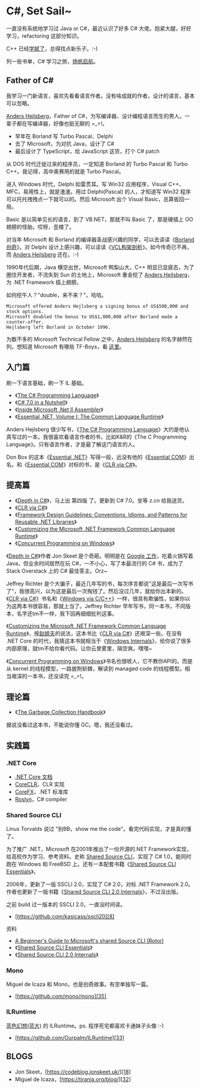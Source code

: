 # C#, Set Sail~

一直没有系统地学习过 Java or C#，最近认识了好多 C# 大佬。抱紧大腿，好好学习，refactoring 这部分知识。

C++ 已经[学腻了][4]，总得找点新乐子。:-)

列一些书单，C# 学习之旅，[扬帆启航][5]。


## Father of C#

我学习一门新语言，喜欢先看看语言作者。没有啥成就的作者，设计的语言，基本可以忽略。

[Anders Hejlsberg][28]，Father of C#，为写编译器、设计编程语言而生的男人。一辈子都在写编译器，好像也挺无聊的 =_=!。

 * 早年在 Borland 写 Turbo Pascal、Delphi
 * 去了 Microsoft，为对抗 Java，设计了 C#
 * 最后设计了 TypeScript，给 JavaScript 这货，打个 C# patch

从 DOS 时代迁徙过来的程序员，一定知道 Borland 的 Turbo Pascal 和 Turbo C++。我记得，高中奥赛用的就是 Turbo Pascal。

进入 Windows 时代，Delphi 如雷贯耳。写 Win32 应用程序，Visual C++、MFC，易用性上，就是渣渣。用过 Delphi(Pascal) 的人，才知道写 Win32 程序可以托托拽拽点一下就可以的。然后 Microsoft 出个 Visual Basic，总算扳回一局。

Basic 是以简单见长的语言，到了 VB.NET，那就不叫 Basic 了，那是硬插上 OO 翅膀的怪胎。哎呀，歪楼了。

对当年 Microsoft 和 Borland 的编译器圣战感兴趣的同学，可以去读读《[Borland创奇][30]》。对 Delphi 设计上感兴趣，可以读读《[VCL构架剖析][31]》。如今传奇已不再，而 [Anders Hejlsberg][28] 还在。:-)

1990年代后期，Java 横空出世，Microsoft 鸭梨山大，C++ 明显已显疲态，为了圈住开发者，不流失到 Sun 的土地上，Microsoft 重金挖了 [Anders Hejlsberg][28]，为 .NET Framework 插上翅膀。

如何挖牛人？"double，来不来？"，哈哈。

    Microsoft offered Anders Hejlsberg a signing bonus of US$500,000 and stock options. 
    Microsoft doubled the bonus to US$1,000,000 after Borland made a counter-offer. 
    Hejlsberg left Borland in October 1996.

为数不多的 Microsoft Technical Fellow 之中，[Anders Hejlsberg][28] 的名字赫然在列。想知道 Microsoft 有哪些 TF-Boys，看 [这里][29]。


## 入门篇

刷一下语言基础，刷一下 IL 基础。

 * 《[The C# Programming Language][27]》
 * 《[C# 7.0 in a Nutshell][1]》
 * 《[Inside Microsoft .Net Il Assembler][7]》
 * 《[Essential .NET, Volume I: The Common Language Runtime][14]》

Anders Hejlsberg 很少写书，《[The C# Programming Language][27]》大约是他认真写过的一本。我很喜欢看语言作者的书，比如K&R的《The C Programming Language》。只有语言作者，才是最了解这门语言的人。

Don Box 的这本《[Essential .NET][14]》写得一般，远没有他的《[Essential COM][17]》出名。和《[Essential COM][17]》对标的书，是《[CLR via C#][3]》。


## 提高篇

 * 《[Depth in C#][2]》，马上出 第四版 了。更新到 C# 7.0。坐等 z.cn 给我送货。
 * 《[CLR via C#][3]》
 * 《[Framework Design Guidelines: Conventions, Idioms, and Patterns for Reusable .NET Libraries][13]》
 * 《[Customizing the Microsoft .NET Framework Common Language Runtime][15]》
 * 《[Concurrent Programming on Windows][16]》

《[Depth in C#][2]》作者 Jon Skeet 是个奇葩。明明是在 [Google 工作][19]，吃着火锅写着 Java，但业余时间居然在玩 C#，一不小心，写了本最流行的 C# 书，成为了 Stack Overstack 上的 C# 最佳答主。Orz~

Jeffrey Richter 是个大骗子，最近几年写的书，每次序言都说"这是最后一次写书了"，我很高兴，以为这是最后一次掏钱了。然后没过几年，就给你出本新的。《[CLR via C#][3]》书名和《[Windows via C/C++][21]》一样，很具有欺骗性，如果你以为这两本书很容易，那就上当了。Jeffrey Richter 早年写书，同一本书，不同版本，名字还tm不一样，我下回再细细批判这事。

《[Customizing the Microsoft .NET Framework Common Language Runtime][15]》，按[赵姐夫][22]的说法，这本书比《[CLR via C#][3]》还艰深一些。在没有 .NET Core 的时代，我猜这本书就相当于《[Windows Internals][20]》，给你说了很多内部原理，就tm不给你看代码。让你云里雾里，隔空爽。嘿嘿~

《[Concurrent Programming on Windows][16]》书名也很唬人，它不教你API的。而是从 kernel 的线程模型，一路披荆斩棘，解读到 managed code 的线程模型。相当艰深的一本书，还没读完 =_=!。


## 理论篇

 * 《[The Garbage Collection Handbook][6]》

据说没看过这本书，不能说你懂 GC。嗯，我还没看过。


## 实践篇

### .NET Core

 * [.NET Core 文档][23]
 * [CoreCLR][24]，CLR 实现
 * [CoreFX][25]，.NET 标准库
 * [Roslyn][26]，C# compiler


### Shared Source CLI

Linus Torvalds 说过 "别BB，show me the code"。看完代码实现，才是真的懂了。

为了推广 .NET，Microsoft 在2001年推出了一份开源的.NET Framework实现，给高校作为学习、参考资料。史称 [Shared Source CLI][9]，实现了 C# 1.0，能同时跑在 Windows 和 FreeBSD 上。还有一本配套书籍《[Shared Source CLI Essentials][11]》。

2006年，更新了一版 SSCLI 2.0，实现了 C# 2.0，对标 .NET Framework 2.0。作者也更新了一版书籍《[Shared Source CLI 2.0 Internals][12]》，不过没出版。

之前 build 过一版本的 SSCLI 2.0，一直没时间读。

 * [https://github.com/kasicass/sscli20][8]

资料

 * [A Beginner's Guide to Microsoft's shared Source CLI (Rotor)][10]
 * 《[Shared Source CLI Essentials][11]》
 * 《[Shared Source CLI 2.0 Internals][12]》


### Mono

Miguel de Icaza 和 Mono，也是创奇故事。有空单独写一篇。

 * [https://github.com/mono/mono][35]


### ILRuntime

[蓝色幻想(蓝大)][34] 的 ILRuntime。ps. 程序死宅都喜欢卡通妹子头像 :-)

 * [https://github.com/Ourpalm/ILRuntime][33]


## BLOGS

  * Jon Skeet，[https://codeblog.jonskeet.uk/][18]
  * Miguel de Icaza，[https://tirania.org/blog/][32]


[1]:https://book.douban.com/subject/27177382/
[2]:https://www.amazon.com/CLR-via-4th-Developer-Reference/dp/0735667454
[3]:https://www.amazon.com/CLR-via-4th-Developer-Reference/dp/0735667454
[4]:https://github.com/kasicass/blog/blob/master/cpp/2018_11_23_farewell_cpp.md
[5]:https://music.163.com/#/song?id=34834414&autoplay=true
[6]:https://book.douban.com/subject/6809987/
[7]:https://www.amazon.com/Inside-Microsoft-Assembler-Serge-Lidin/dp/0735615470/
[8]:https://github.com/kasicass/sscli20
[9]:https://en.wikipedia.org/wiki/Shared_Source_Common_Language_Infrastructure
[10]:https://www.c-sharpcorner.com/article/a-beginners-guide-to-microsoft-shared-source-cli-rotor/
[11]:https://www.amazon.com/Shared-Source-Essentials-David-Stutz/dp/059600351X/
[12]:http://www.newardassociates.com/files/SSCLI2.pdf
[13]:https://www.amazon.com/Framework-Design-Guidelines-Conventions-Libraries/dp/0321545613
[14]:https://www.amazon.com/gp/product/0201734117/
[15]:https://www.amazon.com/Customizing-Microsoft®-Framework-Developer-Reference/dp/0735619883/
[16]:https://www.amazon.com/Concurrent-Programming-Windows-Joe-Duffy/dp/032143482X/
[17]:https://www.amazon.com/Essential-COM-Don-Box/dp/0201634465/
[18]:https://codeblog.jonskeet.uk/
[19]:http://askjonskeet.com/about
[20]:https://www.amazon.com/Windows-Internals-Part-architecture-management/dp/0735684189/
[21]:https://www.amazon.com/Windows-via-Jeffrey-M-Richter/dp/0735624240/
[22]:http://blog.zhaojie.me/
[23]:https://docs.microsoft.com/zh-cn/dotnet/core/
[24]:https://github.com/dotnet/coreclr
[25]:https://github.com/dotnet/corefx
[26]:https://github.com/dotnet/roslyn
[27]:https://www.amazon.com/Programming-Language-Covering-Microsoft-Development/dp/0321741765/
[28]:https://en.wikipedia.org/wiki/Anders_Hejlsberg
[29]:https://en.wikipedia.org/wiki/Category:Microsoft_technical_fellows
[30]:https://book.douban.com/subject/1106304/
[31]:https://book.douban.com/subject/1146437/
[32]:https://tirania.org/blog/
[33]:https://github.com/Ourpalm/ILRuntime
[34]:https://github.com/liiir1985
[35]:https://github.com/mono/mono
